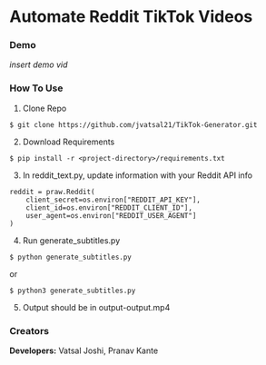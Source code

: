 # Automate Reddit TikTok Videos 

<p align="center" width="100%">
</p>

### Demo
*insert demo vid*

### How To Use
1) Clone Repo
```
$ git clone https://github.com/jvatsal21/TikTok-Generator.git 
```
2) Download Requirements
```
$ pip install -r <project-directory>/requirements.txt
```
3) In reddit_text.py, update information with your Reddit API info
```
reddit = praw.Reddit(
    client_secret=os.environ["REDDIT_API_KEY"],
    client_id=os.environ["REDDIT_CLIENT_ID"],
    user_agent=os.environ["REDDIT_USER_AGENT"]
)
```
4) Run generate_subtitles.py
```
$ python generate_subtitles.py
```
or
```
$ python3 generate_subtitles.py
```
5) Output should be in output-output.mp4

### Creators
**Developers:** Vatsal Joshi, Pranav Kante

